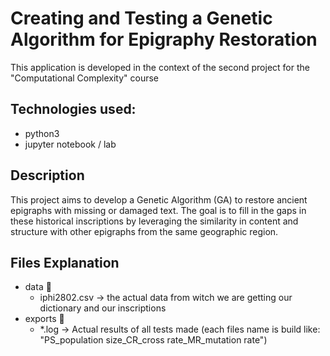 # Creating and Testing a Genetic Algorithm for Epigraphy Restoration

This application is developed in the context of the second project for the "Computational Complexity" course

## Technologies used:

- python3
- jupyter notebook / lab

## Description

This project aims to develop a Genetic Algorithm (GA) to restore ancient epigraphs with missing or damaged text. The goal is to fill in the gaps in these historical inscriptions by leveraging the similarity in content and structure with other epigraphs from the same geographic region.

## Files Explanation

- data 📁
    - iphi2802.csv -> the actual data from witch we are getting our dictionary and our inscriptions 
- exports 📁
    - *.log -> Actual results of all tests made (each files name is build like: "PS_population size_CR_cross rate_MR_mutation rate")
